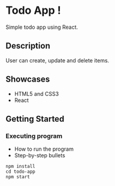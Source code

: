 # Todo App !

Simple todo app using React.

## Description

User can create, update and delete items.

## Showcases

-   HTML5 and CSS3
-   React

## Getting Started

### Executing program

-   How to run the program
-   Step-by-step bullets

```
npm install
cd todo-app
npm start
```

